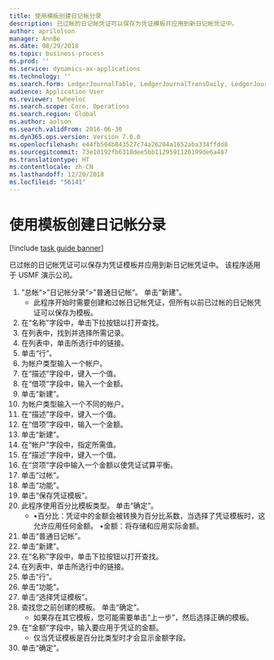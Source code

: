```yaml
---
title: 使用模板创建日记帐分录
description: 已过帐的日记帐凭证可以保存为凭证模板并应用到新日记帐凭证中。
author: aprilolson
manager: AnnBe
ms.date: 08/29/2018
ms.topic: business-process
ms.prod: ''
ms.service: dynamics-ax-applications
ms.technology: ''
ms.search.form: LedgerJournalTable, LedgerJournalTransDaily, LedgerJournalTransVoucherTemplate
audience: Application User
ms.reviewer: twheeloc
ms.search.scope: Core, Operations
ms.search.region: Global
ms.author: aolson
ms.search.validFrom: 2016-06-30
ms.dyn365.ops.version: Version 7.0.0
ms.openlocfilehash: e44fb504b843527c74a26204a1652aba334ffdd8
ms.sourcegitcommit: 73e10192fb6318dee5bb1129591120199de6a487
ms.translationtype: HT
ms.contentlocale: zh-CN
ms.lasthandoff: 12/20/2018
ms.locfileid: "56141"
---
```

# <a name="create-a-journal-entry-using-template"></a>使用模板创建日记帐分录

[!include [task guide banner](../../includes/task-guide-banner.md)]

已过帐的日记帐凭证可以保存为凭证模板并应用到新日记帐凭证中。 该程序适用于 USMF 演示公司。

1. ”总帐“>”日记帐分录“>”普通日记帐“。 单击“新建”。
    * 此程序开始时需要创建和过帐日记帐凭证，但所有以前已过帐的日记帐凭证可以保存为模板。  
2. 在“名称”字段中，单击下拉按钮以打开查找。
3. 在列表中，找到并选择所需记录。
4. 在列表中，单击所选行中的链接。
5. 单击“行”。
6. 为帐户类型输入一个帐户。
7. 在“描述”字段中，键入一个值。
8. 在“借项”字段中，输入一个金额。
9. 单击“新建”。
10. 为帐户类型输入一个不同的帐户。
11. 在“描述”字段中，键入一个值。
12. 在“借项”字段中，输入一个金额。
13. 单击“新建”。
14. 在“帐户”字段中，指定所需值。
15. 在“描述”字段中，键入一个值。
16. 在“贷项”字段中输入一个金额以使凭证试算平衡。
17. 单击“过帐”。
18. 单击“功能”。
19. 单击“保存凭证模板”。
20. 此程序使用百分比模板类型。 单击“确定”。
    * •百分比：凭证中的金额会被转换为百分比系数，当选择了凭证模板时，这允许应用任何金额。  •金额：将存储和应用实际金额。  
21. 单击“普通日记帐”。
22. 单击“新建”。
23. 在“名称”字段中，单击下拉按钮以打开查找。
24. 在列表中，单击所选行中的链接。
25. 单击“行”。
26. 单击“功能”。
27. 单击“选择凭证模板”。
28. 查找您之前创建的模板。 单击“确定”。
    * 如果存在其它模板，您可能需要单击“上一步”，然后选择正确的模板。  
29. 在“金额”字段中，输入要应用于凭证的金额。
    * 仅当凭证模板是百分比类型时才会显示金额字段。  
30. 单击“确定”。

